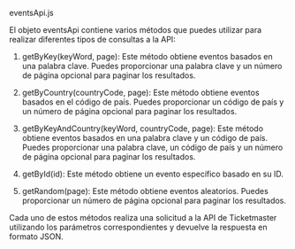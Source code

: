 eventsApi.js

El objeto eventsApi contiene varios métodos que puedes utilizar para realizar diferentes tipos de consultas a la API:

  1.  getByKey(keyWord, page): Este método obtiene eventos basados en una palabra clave. Puedes proporcionar una palabra clave y un número de página opcional para paginar los resultados.

  2.  getByCountry(countryCode, page): Este método obtiene eventos basados en el código de país. Puedes proporcionar un código de país y un número de página opcional para paginar los resultados.

  3.  getByKeyAndCountry(keyWord, countryCode, page): Este método obtiene eventos basados en una palabra clave y un código de país. Puedes proporcionar una palabra clave, un código de país y un número de página opcional para paginar los resultados.

  4.  getById(id): Este método obtiene un evento específico basado en su ID.

  5.  getRandom(page): Este método obtiene eventos aleatorios. Puedes proporcionar un número de página opcional para paginar los resultados.

Cada uno de estos métodos realiza una solicitud a la API de Ticketmaster utilizando los parámetros correspondientes y devuelve la respuesta en formato JSON.